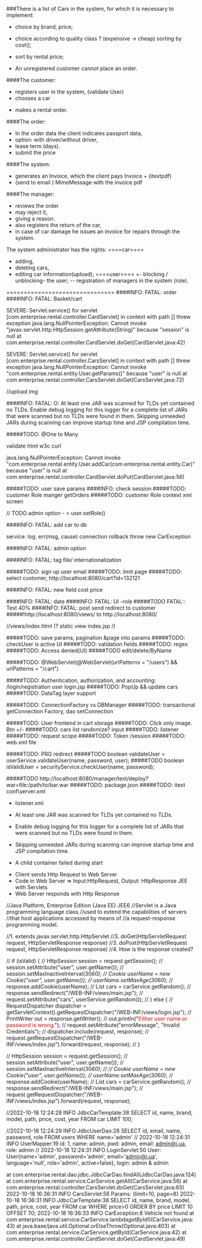 ###There is a list of Cars in the system, for which it is necessary to implement: 
+ choice by brand, price;
+ choice according to quality class ? (expensive -> cheap) sorting by cost();
+ sort by rental price;

+ An unregistered customer cannot place an order.

####The customer: 
+ registers user in the system, (validate User) 
+ chooses a car 
- makes a rental order.

####The order:
- In the order data the client indicates passport data, 
- option: with driver/without driver,  
- lease term (days).
- submit the price

####The system: 
- generates an Invoice, which the client pays Invoice + (itextpdf) 
- (send to email ) MimeMessage with the invoice pdf

####The manager:
- reviews the order 
- may reject it, 
- giving a reason.
- also registers the return of the car, 
- in case of car damage he issues an invoice for repairs through the system.

The system administrator has the rights:
====car====
- adding, 
- deleting cars, 
- editing car information(upload);
====user====
+- blocking / unblocking- the user;
-- registration of managers in the system (role).

===============================
####INFO: FATAL: order
####INFO: FATAL: Basket/cart

SEVERE: Servlet.service() for servlet [com.enterprise.rental.controller.CardServlet] in context with path [] threw exception
java.lang.NullPointerException: Cannot invoke "javax.servlet.http.HttpSession.getAttribute(String)" because "session" is null
at com.enterprise.rental.controller.CardServlet.doGet(CardServlet.java:42)


SEVERE: Servlet.service() for servlet [com.enterprise.rental.controller.CarsServlet] in context with path [] threw exception
java.lang.NullPointerException: Cannot invoke "com.enterprise.rental.entity.User.getParams()" because "user" is null
at com.enterprise.rental.controller.CarsServlet.doGet(CarsServlet.java:72)


//upload img

####INFO: FATAL: O: At least one JAR was scanned for TLDs yet contained no TLDs. 
Enable debug logging for this logger for a complete list of JARs that were scanned but no TLDs were found in them. 
Skipping unneeded JARs during scanning can improve startup time and JSP compilation time.


#####TODO: @One to Many

validate html w3c curl

java.lang.NullPointerException: Cannot invoke "com.enterprise.rental.entity.User.addCar(com.enterprise.rental.entity.Car)" because "user" is null
at com.enterprise.rental.controller.CardServlet.doPut(CardServlet.java:56)


#####TODO: user save params
####INFO: check session
#####TODO: customer Role manger getOrders
#####TODO: customer Role
context xml screen

// TODO admin option  - > user.setRole()

####INFO: FATAL: add car to db

service: log. err(msg, cause)
connection rollback
throw new CarException

####INFO: FATAL: admin option

####INFO: FATAL: tag file/ internationalization

#####TODO: sign up user email
#####TODO: limit page
#####TODO: select customer, http://localhost:8080/cart?id=132121

####INFO: FATAL: new field cost price

####INFO: FATAL: date
####INFO: FATAL: UI -role
#####TODO FATAL:: Test 40%
####INFO: FATAL: post send redirect to customer
#####!http://localhost:8080/views/ to http://localhost:8080/ 

//views/index.html (? static view index.jsp /)

#####TODO: save params, pagination &page into params
#####TODO: checkUser is active UI
#####TODO: validation fields
#####TODO: regex
#####TODO: Access denied(UI)
#####TODO edit/delete/ByName

#####TODO: @WebServlet(@WebServlet(urlPatterns = "/users") && urlPatterns = "/cart")

#####TODO: Authentication, authorization, and accounting: /login/registration user login.jsp
#####TODO: PopUp && update cars
#####TODO: DataTag layer support

#####TODO: ConnectionFactory vs DBManager
#####TODO: transactional getConnection Factory, dao setConnection

#####TODO: User frontend in cart storage
#####TODO: Click only image. Btn +/-
#####TODO: cars list randomize? input
#####TODO: listener
#####TODO: request scope
#####TODO: Token /session
#####TODO: web.xml file

#####TODO: PRG redirect
#####TODO boolean validateUser = userService.validateUser(name, password, user);
#####TODO boolean isValidUser = securityService.checkUser(name, password);

#####TODO http://localhost:8080/manager/text/deploy?war=file:/path/to/bar.war
#####TODO: package.json
#####TODO: itext
conf\server.xml
- listener.xml

- At least one JAR was scanned for TLDs yet contained no TLDs. 
- Enable debug logging for this logger for a complete list of JARs that were scanned but no TLDs were found in them. 
- Skipping unneeded JARs during scanning can improve startup time and JSP compilation time.
- A child container failed during start


* Client sends Http Request to Web Server
* Code in Web Server => Input:HttpRequest, Output: HttpResponse JEE with Servlets
* Web Server responds with Http Response


//Java Platform, Enterprise Edition (Java EE) JEE6
//Servlet is a Java programming language class
//used to extend the capabilities of servers
//that host applications accessed by means of
//a request-response programming model.

//1. extends javax.servlet.http.HttpServlet
//3. doGet(HttpServletRequest request, HttpServletResponse response)
//3. doPost(HttpServletRequest request, HttpServletResponse response)
//4. How is the response created?


//        if (isValid) {
//            HttpSession session = request.getSession();
//            session.setAttribute("user", user.getName());
//            session.setMaxInactiveInterval(30*60);
//            Cookie userName = new Cookie("user", user.getName());
//            userName.setMaxAge(30*60);
//            response.addCookie(userName);
//            List<Car> cars = carService.getRandom();
//            response.sendRedirect("/WEB-INF/views/main.jsp");
//        request.setAttribute("cars", userService.getRandom());
//        } else {
//            RequestDispatcher dispatcher = getServletContext().getRequestDispatcher("/WEB-INF/views/login.jsp");
//            PrintWriter out = response.getWriter();
//            out.println("<font color=red>Either user name or password is wrong.</font>");
//            request.setAttribute("errorMessage", "Invalid Credentials");
//            dispatcher.include(request, response);
//            request.getRequestDispatcher("/WEB-INF/views/index.jsp").forward(request, response);
//        }

//            HttpSession session = request.getSession();
//            session.setAttribute("user", user.getName());
//            session.setMaxInactiveInterval(30*60);
//
//            Cookie userName = new Cookie("user", user.getName());
//            userName.setMaxAge(30*60);
//            response.addCookie(userName);
//            List<Car> cars = carService.getRandom();
//            response.sendRedirect("/WEB-INF/views/main.jsp");
//            request.getRequestDispatcher("/WEB-INF/views/index.jsp").forward(request, response);

//2022-10-18 12:24:28 INFO  JdbcCarTemplate:38 SELECT id, name, brand, model, path, price, cost, year FROM car LIMIT 100;

//2022-10-18 12:24:29 INFO  JdbcUserDao:28 SELECT id, email, name, password, role FROM users WHERE name='admin'
//        2022-10-18 12:24:31 INFO  UserMapper:19 id: 1, name: admin, pwd: admin, email: admin@i.ua, role: admin
//        2022-10-18 12:24:31 INFO  LoginServlet:50 User: User{name='admin', password='admin', email='admin@i.ua', language='null', role='admin', active=false}, login: admin & admin

at com.enterprise.rental.dao.jdbc.JdbcCarDao.findAll(JdbcCarDao.java:124)
at com.enterprise.rental.service.CarService.getAll(CarService.java:56)
at com.enterprise.rental.controller.CarsServlet.doGet(CarsServlet.java:65)
2022-10-18 16:36:31 INFO  CarsServlet:56 Params: {limit=10, page=8}
2022-10-18 16:36:31 INFO  JdbcCarTemplate:38 SELECT id, name, brand, model, path, price, cost, year FROM car WHERE price>0 ORDER BY price  LIMIT 10 OFFSET 70;
2022-10-18 16:36:33 INFO  CarException:8 Vehicle not found
at com.enterprise.rental.service.CarService.lambda$getById$0(CarService.java:43)
at java.base/java.util.Optional.orElseThrow(Optional.java:403)
at com.enterprise.rental.service.CarService.getById(CarService.java:42)
at com.enterprise.rental.controller.CardServlet.doGet(CardServlet.java:49)